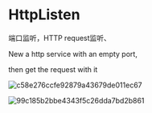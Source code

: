 # HttpListen

端口监听，HTTP request监听、

New a http service with an empty port,

  then get the request with it

![c58e276ccfe92879a43679de011ec67](https://user-images.githubusercontent.com/72005182/144816451-a116c234-f5de-4cf3-9011-c5988c1106df.png)

![99c185b2bbe4343f5c26dda7bd2b861](https://user-images.githubusercontent.com/72005182/144816470-2f1cb274-16b7-49e2-a7a8-f41f87b935ba.png)
